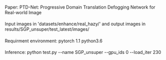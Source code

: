 ####
Paper:
PTD-Net: Progressive Domain Translation Defogging Network for Real-world Image

####
Input images in 'datasets/enhance/real_hazy/' and output images in results/SGP_unsuper/test_latest/images/

####
Requirment environment:
pytorch 1.1
python3.6

####
Inference:
python test.py --name SGP_unsuper --gpu_ids 0 --load_iter 230
